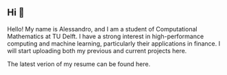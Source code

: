 ## Hi 👋
Hello! My name is Alessandro, and I am a student of Computational Mathematics at TU Delft. I have a strong interest in high-performance computing and machine learning, particularly their applications in finance. I will start uploading both my previous and current projects here.

The latest verion of my resume can be found here.

<!--
**alecarraro/alecarraro** is a ✨ _special_ ✨ repository because its `README.md` (this file) appears on your GitHub profile.

Here are some ideas to get you started:

- 🔭 I’m currently working on ...
- 🌱 I’m currently learning ...
- 👯 I’m looking to collaborate on ...
- 🤔 I’m looking for help with ...
- 💬 Ask me about ...
- 📫 How to reach me: ...
- 😄 Pronouns: ...
- ⚡ Fun fact: ...
-->
